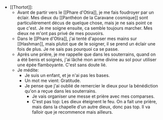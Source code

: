 - [[Thortot]]:
	- Avant de partir vers le [[Phare d'Otira]], je me fais foudroyer par un éclair. Mes dieux du [[Panthéon de la Caravane cosmique]] sont particulièrement décus de quelque chose, mais je ne sais point ce que c'est. Je me soigne ensuite, ca semble toujours marcher. Mes dieux ne m'ont pas privé de mes pouvoirs. 
	- Dans le [[Phare d'Otira]], j'ai tenté d'aposer mes mains sur [[Hashman]], mais plutot que de le soigner, il se prend un éclair une fois de plus. Je ne sais pas pourquoi ca se passe. 
	- Après une prière, je me rappelle que dans les souterrains, quand on a été benis et soignés, j'ai lâché mon arme divine au sol pour utiliser une épée flamboyante. C'est sans doute lié. 
	- Je médite:
		- Je suis un enfant, et je n'ai pas les bases.
		- Un mot me vient: Gratitude. 
		- Je pense que j'ai oublié de remercier le dieux pour la bénédiction qu'on a reçue dans les souterrains. 
			- Je vais organiser une messe et prière avec mes comparses. 
			- C'est pas top: Les dieux éteignent le feu. On a fait une prière, mais dans la chapelle d'un autre dieux, donc pas top. Il va falloir que je recommence mais ailleurs. 